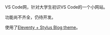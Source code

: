 VS Code网，针对大学生初识VS Code的一个小网站。

功能尚不齐全，仍待开发。

使用了[Eleventy + Stylus Blog theme](https://github.com/ar363/eleventy-stylus-blog-theme)。
